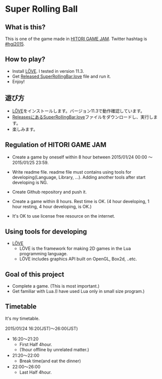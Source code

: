 Super Rolling Ball
==================

What is this?
-------------

This is one of the game made in [HITORI GAME JAM](https://twitter.com/aoitaku/status/558621958732910593).
Twitter hashtag is [#hgj2015](https://twitter.com/hashtag/hgj2015).

How to play?
------------

*   Install [LÖVE](https://www.love2d.org/). I tested in version 11.3.
*   Get [Released SuperRollingBar.love](https://github.com/neguse/hgj20150124/releases) file and run it.
*   Enjoy!

遊び方
------

*   [LÖVE](https://www.love2d.org/)をインストールします。バージョン11.3で動作確認しています。
*   [ReleasesにあるSuperRollingBar.love](https://github.com/neguse/hgj20150124/releases)ファイルをダウンロードし、実行します。
*   楽しみます。

Regulation of HITORI GAME JAM
-----------------------------

*   Create a game by oneself within 8 hour between 2015/01/24 00:00 〜 2015/01/25 23:59.

*   Write readme file.
    readme file must contains using tools for developing(Language, Library, ...).
	Adding another tools after start developing is NG.
*   Create Github repository and push it.
*   Create a game within 8 hours.
    Rest time is OK.
	(4 hour developing, 1 hour resting, 4 hour developing, is OK.)
*   It's OK to use license free resource on the internet.

Using tools for developing
--------------------------

*   [LÖVE](https://www.love2d.org/)
	*   LÖVE is the framework for making 2D games in the Lua programming language.
    *   LÖVE includes graphics API built on OpenGL, Box2d, ..etc.

Goal of this project
--------------------

*   Complete a game. (This is most important.)
*   Get familiar with Lua.(I have used Lua only in small size program.)

Timetable
---------

It's my timetable.

2015/01/24 16:20(JST)〜26:00(JST)

*    16:20〜21:20
     *   First Half 4hour.
	 *   (1hour offline by unrelated matter.)
*    21:20〜22:00
     *   Break time(and eat the dinner)
*    22:00〜26:00
     *   Last Half 4hour.

